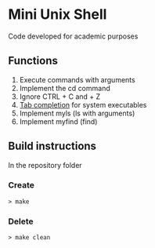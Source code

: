 # Mini Unix Shell
Code developed for academic purposes

## Functions
1. Execute commands with arguments
2. Implement the cd command
3. Ignore CTRL + C and + Z
4. [Tab completion](https://robots.thoughtbot.com/tab-completion-in-gnu-readline) for system executables
5. Implement myls (ls with arguments)
6. Implement myfind (find)

## Build instructions
In the repository folder
### Create
```
> make
```
### Delete
```
> make clean
```

